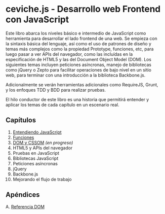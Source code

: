# ceviche.js - Desarrollo web Frontend con JavaScript

Este libro abarca los niveles básico e intermedio de JavaScript como herramienta para desarrollar el lado frontend de una web. Se empieza con la sintaxis básica del lenguaje, así como el uso de patrones de diseño y temas más complejos como la propiedad Prototype, funciones, etc, para luego pasar a ver APIs del navegador, como las incluídas en la especificación de HTML5 y las del Document Object Model (DOM). Los siguientes temas incluyen peticiones asíncronas, manejo de bibliotecas como jQuery o Zepto para facilitar operaciones de bajo nivel en un sitio web, para terminar con una introducción a la biblioteca Backbone.js.

Adicionalmente se verán herramientas adicionales como RequireJS, Grunt, y los enfoques TDD y BDD para realizar pruebas.

El hilo conductor de este libro es una historia que permitirá entender y aplicar los temas de cada capítulo en un escenario real.

## Capítulos
1. [Entendiendo JavaScript](1.md)
2. [Funciones](2.md)
3. [DOM y CSSOM](3.md) *(en progreso)*
4. HTML5 y APIs del navegador
5. Pruebas en JavaScript
6. Bibliotecas JavaScript
7. Peticiones asíncronas
8. jQuery
9. Backbone.js
10. Mejorando el flujo de trabajo

## Apéndices
A. [Referencia DOM](a.md)